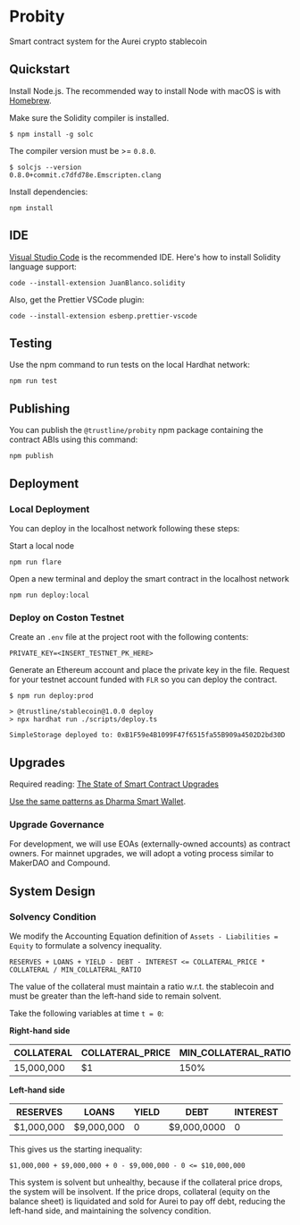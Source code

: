 # Probity

Smart contract system for the Aurei crypto stablecoin

## Quickstart

Install Node.js. The recommended way to install Node with macOS is with [Homebrew](https://nodejs.org/en/download/package-manager/#macos).

Make sure the Solidity compiler is installed.

```
$ npm install -g solc
```

The compiler version must be >= `0.8.0`.

```
$ solcjs --version
0.8.0+commit.c7dfd78e.Emscripten.clang
```

Install dependencies:

```
npm install
```

## IDE

[Visual Studio Code](https://code.visualstudio.com/) is the recommended IDE. Here's how to install Solidity language support:

```
code --install-extension JuanBlanco.solidity
```

Also, get the Prettier VSCode plugin:

```
code --install-extension esbenp.prettier-vscode
```

## Testing

Use the npm command to run tests on the local Hardhat network:

```
npm run test
```

## Publishing

You can publish the `@trustline/probity` npm package containing the contract ABIs using this command:

```
npm publish
```

## Deployment

### Local Deployment

You can deploy in the localhost network following these steps:

Start a local node

```
npm run flare
```

Open a new terminal and deploy the smart contract in the localhost network

```
npm run deploy:local
```

### Deploy on Coston Testnet

Create an `.env` file at the project root with the following contents:

```
PRIVATE_KEY=<INSERT_TESTNET_PK_HERE>
```

Generate an Ethereum account and place the private key in the file. Request for your testnet account funded with `FLR` so you can deploy the contract.

```
$ npm run deploy:prod

> @trustline/stablecoin@1.0.0 deploy
> npx hardhat run ./scripts/deploy.ts

SimpleStorage deployed to: 0xB1F59e4B1099F47f6515fa55B909a4502D2bd30D
```

## Upgrades

Required reading: [The State of Smart Contract Upgrades](https://blog.openzeppelin.com/the-state-of-smart-contract-upgrades/)

[Use the same patterns as Dharma Smart Wallet](https://github.com/dharma-eng/dharma-smart-wallet).

### Upgrade Governance

For development, we will use EOAs (externally-owned accounts) as contract owners. For mainnet upgrades, we will adopt a voting process similar to MakerDAO and Compound.

## System Design

### Solvency Condition

We modify the Accounting Equation definition of `Assets - Liabilities = Equity` to formulate a solvency inequality.

```
RESERVES + LOANS + YIELD - DEBT - INTEREST <= COLLATERAL_PRICE * COLLATERAL / MIN_COLLATERAL_RATIO
```

The value of the collateral must maintain a ratio w.r.t. the stablecoin and must be greater than the left-hand side to remain solvent.

Take the following variables at time `t = 0`:

**Right-hand side**

| COLLATERAL | COLLATERAL_PRICE | MIN_COLLATERAL_RATIO |
| ---------- | ---------------- | -------------------- |
| 15,000,000 | $1               | 150%                 |

**Left-hand side**

| RESERVES   | LOANS      | YIELD | DEBT        | INTEREST |
| ---------- | ---------- | ----- | ----------- | -------- |
| $1,000,000 | $9,000,000 | 0     | $9,000,0000 | 0        |

This gives us the starting inequality:

```
$1,000,000 + $9,000,000 + 0 - $9,000,000 - 0 <= $10,000,000
```

This system is solvent but unhealthy, because if the collateral price drops, the system will be insolvent. If the price drops, collateral (equity on the balance sheet) is liquidated and sold for Aurei to pay off debt, reducing the left-hand side, and maintaining the solvency condition.
